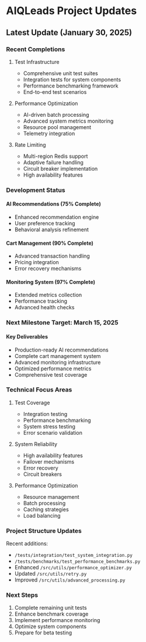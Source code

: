 # AIQLeads Project Updates

## Latest Update (January 30, 2025)

### Recent Completions
1. Test Infrastructure
   - Comprehensive unit test suites
   - Integration tests for system components
   - Performance benchmarking framework
   - End-to-end test scenarios

2. Performance Optimization
   - AI-driven batch processing
   - Advanced system metrics monitoring
   - Resource pool management
   - Telemetry integration

3. Rate Limiting
   - Multi-region Redis support
   - Adaptive failure handling
   - Circuit breaker implementation
   - High availability features

### Development Status

#### AI Recommendations (75% Complete)
- Enhanced recommendation engine
- User preference tracking
- Behavioral analysis refinement

#### Cart Management (90% Complete)
- Advanced transaction handling
- Pricing integration
- Error recovery mechanisms

#### Monitoring System (97% Complete)
- Extended metrics collection
- Performance tracking
- Advanced health checks

### Next Milestone Target: March 15, 2025

#### Key Deliverables
- Production-ready AI recommendations
- Complete cart management system
- Advanced monitoring infrastructure
- Optimized performance metrics
- Comprehensive test coverage

### Technical Focus Areas
1. Test Coverage
   - Integration testing
   - Performance benchmarking
   - System stress testing
   - Error scenario validation

2. System Reliability
   - High availability features
   - Failover mechanisms
   - Error recovery
   - Circuit breakers

3. Performance Optimization
   - Resource management
   - Batch processing
   - Caching strategies
   - Load balancing

### Project Structure Updates
Recent additions:
- `/tests/integration/test_system_integration.py`
- `/tests/benchmarks/test_performance_benchmarks.py`
- Enhanced `/src/utils/performance_optimizer.py`
- Updated `/src/utils/retry.py`
- Improved `/src/utils/advanced_processing.py`

### Next Steps
1. Complete remaining unit tests
2. Enhance benchmark coverage
3. Implement performance monitoring
4. Optimize system components
5. Prepare for beta testing